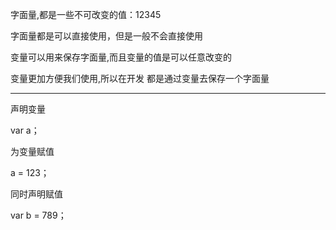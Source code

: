 字面量,都是一些不可改变的值：12345

字面量都是可以直接使用，但是一般不会直接使用



变量可以用来保存字面量,而且变量的值是可以任意改变的

变量更加方便我们使用,所以在开发 都是通过变量去保存一个字面量



----------------------------------------------------------------------------

声明变量

var a；



为变量赋值

a = 123；



同时声明赋值

var b = 789；

